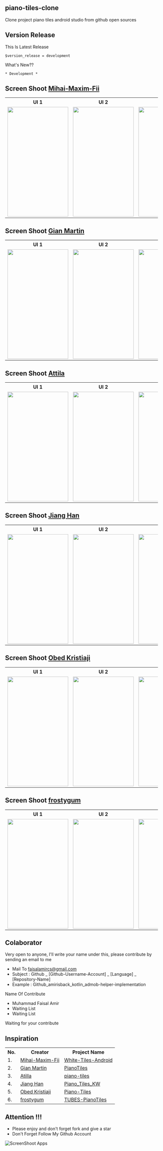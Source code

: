 ## piano-tiles-clone
Clone project piano tiles android studio from github open sources

## Version Release
This Is Latest Release

    $version_release = development

What's New??

    * Development *

## Screen Shoot [Mihai-Maxim-Fii](https://github.com/Mihai-Maxim-Fii)

<table>
    <tr>
        <th>UI 1</th>
        <th>UI 2</th>
        <th>UI 3</th>
    </tr>
    <tr>
        <td><img width="200px" height="360px" src="docs/image/ss_1.png"></td>
        <td><img width="200px" height="360px" src="docs/image/ss_2.png"></td>
        <td><img width="200px" height="360px" src="docs/image/ss_3.png"></td>
    </tr>
</table>

## Screen Shoot [Gian Martin](https://github.com/gianmartind)

<table>
    <tr>
        <th>UI 1</th>
        <th>UI 2</th>
        <th>UI 3</th>
    </tr>
    <tr>
        <td><img width="200px" height="360px" src="docs/image/ss_4.png"></td>
        <td><img width="200px" height="360px" src="docs/image/ss_5.png"></td>
        <td><img width="200px" height="360px" src="docs/image/ss_6.png"></td>
    </tr>
</table>

## Screen Shoot [Attila](https://github.com/atillaturkmen)
<table>
    <tr>
        <th>UI 1</th>
        <th>UI 2</th>
        <th>UI 3</th>
    </tr>
    <tr>
        <td><img width="200px" height="360px" src="docs/image/ss_7.png"></td>
        <td><img width="200px" height="360px" src="docs/image/ss_8.png"></td>
        <td><img width="200px" height="360px" src="docs/image/ss_9.png"></td>
    </tr>
</table>

## Screen Shoot [Jiang Han](https://github.com/jghjianghan)
<table>
    <tr>
        <th>UI 1</th>
        <th>UI 2</th>
        <th>UI 3</th>
    </tr>
    <tr>
        <td><img width="200px" height="360px" src="docs/image/ss_10.png"></td>
        <td><img width="200px" height="360px" src="docs/image/ss_11.png"></td>
        <td><img width="200px" height="360px" src="docs/image/ss_12.png"></td>
    </tr>
</table>

## Screen Shoot [Obed Kristiaji](https://github.com/obedkristiaji)
<table>
    <tr>
        <th>UI 1</th>
        <th>UI 2</th>
        <th>UI 3</th>
    </tr>
    <tr>
        <td><img width="200px" height="360px" src="docs/image/ss_13.png"></td>
        <td><img width="200px" height="360px" src="docs/image/ss_14.png"></td>
        <td><img width="200px" height="360px" src="docs/image/ss_15.png"></td>
    </tr>
</table>

## Screen Shoot [frostygum](https://github.com/frostygum)
<table>
    <tr>
        <th>UI 1</th>
        <th>UI 2</th>
        <th>UI 3</th>
    </tr>
    <tr>
        <td><img width="200px" height="360px" src="docs/image/ss_16.png"></td>
        <td><img width="200px" height="360px" src="docs/image/ss_17.png"></td>
        <td><img width="200px" height="360px" src="docs/image/ss_18.png"></td>
    </tr>
</table>

## Colaborator
Very open to anyone, I'll write your name under this, please contribute by sending an email to me

- Mail To faisalamircs@gmail.com
- Subject : Github _ [Github-Username-Account] _ [Language] _ [Repository-Name]
- Example : Github_amirisback_kotlin_admob-helper-implementation

Name Of Contribute
- Muhammad Faisal Amir
- Waiting List
- Waiting List

Waiting for your contribute

## Inspiration

<table>
    <tr>
        <th>No.</th>
        <th>Creator</th>
        <th>Project Name</th>
    </tr>
    <tr>
        <td>1.</td>
        <td><a href="https://github.com/Mihai-Maxim-Fii">Mihai-Maxim-Fii</a></td>
        <td><a href="https://github.com/Mihai-Maxim-Fii/White-Tiles-Android">White-Tiles-Android</a></td>
    </tr>
    <tr>
        <td>2.</td>
        <td><a href="https://github.com/gianmartind">Gian Martin</a></td>
        <td><a href="https://github.com/gianmartind/PianoTiles">PianoTiles</a></td>
    </tr>
    <tr>
        <td>3.</td>
        <td><a href="https://github.com/atillaturkmen">Atilla</a></td>
        <td><a href="https://github.com/atillaturkmen/piano-tiles">piano-tiles</a></td>
    </tr>
    <tr>
        <td>4.</td>
        <td><a href="https://github.com/jghjianghan">Jiang Han</a></td>
        <td><a href="https://github.com/jghjianghan/Piano_Tiles_KW">Piano_Tiles_KW</a></td>
    </tr>
    <tr>
        <td>5.</td>
        <td><a href="https://github.com/obedkristiaji">Obed Kristiaji</a></td>
        <td><a href="https://github.com/obedkristiaji/Piano-Tiles">Piano-Tiles</a></td>
    </tr>
    <tr>
        <td>6.</td>
        <td><a href="https://github.com/frostygum">frostygum</a></td>
        <td><a href="https://github.com/frostygum/TUBES-PianoTiles">TUBES-PianoTiles</a></td>
    </tr>

</table>

## Attention !!!
- Please enjoy and don't forget fork and give a star
- Don't Forget Follow My Github Account


![ScreenShoot Apps](docs/image/mad_score.png?raw=true)
